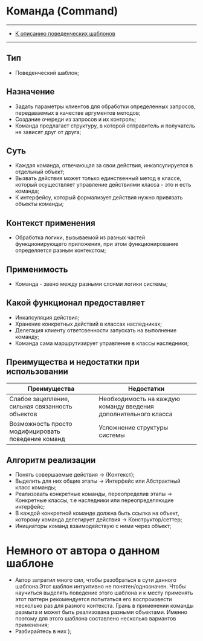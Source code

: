 # Команда (Command)
****
* [К описанию поведенческих шаблонов](../README.md)
****
## Тип
* Поведенческий шаблон;
## Назначение
* Задать параметры клиентов для обработки определенных запросов, 
передаваемых в качестве аргументов методов;
* Создание очереди из запросов и их контроль;
* Команда предлагает структуру, в которой отправитель и получатель 
не зависят друг от друга;
## Суть
* Каждая команда, отвечающая за свои действия, 
инкапсулируется в отдельный объект;
* Вызвать действия может только единственный метод в классе, 
который осуществляет управление действиями класса - это и есть 
команда;
* К интерфейсу, который формализует действия нужно привязать 
объекты команды;
## Контекст применения
* Обработка логики, вызываемой из разных частей функционирующего приложения, 
при этом функционирование определяется разным контекстом;
## Применимость
* Команда - звено между разными слоями логики системы; 
## Какой функционал предоставляет
* Инкапсуляция действия;
* Хранение конкретных действий в классах наследниках;
* Делегация клиенту ответсвенности запускать на выполнение команду;
* Команда сама маршрутизирует управление в классы наследники;
## Преимущества и недостатки при использовании
| Преимущества                                       | Недостатки                                                      |
|----------------------------------------------------|-----------------------------------------------------------------|
| Слабое зацепление, сильная связанность объектов    | Необходимость на каждую команду введения дополнительного класса |
| Возможность просто модифицировать поведение команд | Усложнение структуры системы                                    |
## Алгоритм реализации
* Понять совершаемые действия -> (Контекст);
* Выделить для них общие этапы -> Интерфейс 
или Абстрактный класс команды;
* Реализовать конкретные команды, переопределив этапы -> 
Конкретные классы, т.е наследники или переопределяющие интерфейс;
* В каждой конкретной команде должна быть ссылка на объект, 
которому команда делегирует действия -> Конструктор/сеттер;
* Инициаторы команд взаимодействую с ними через объект;
# Немного от автора о данном шаблоне
* Автор затратил много сил, чтобы разобраться в 
сути данного шаблона.Этот шаблон интуитивно не понятен/однозначен.
Чтобы научиться выделять поведение этого шаблона и к месту 
применять этот паттерн рекомендуется попытаться его воспроизвести 
несколько раз для разного контекста. 
Грань в применении команды размыта и может быть 
реализована разными объектами. Именно поэтому для этого шаблона 
составлено несколько вариантов применения;
* Разбирайтесь в них );